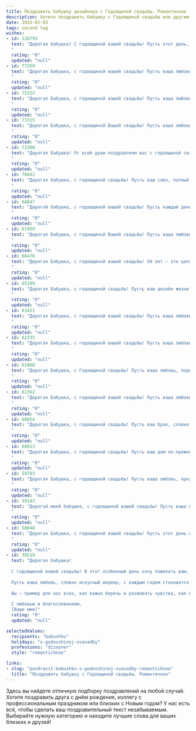 ```yaml
---
title: Поздравить бабушку дизайнера с Годовщиной свадьбы. Романтичное
description: Хотите поздравить бабушку с Годовщиной свадьбы или другим праздником? Наш ИИ создаст незабываемое поздравление, а вы обязательно выделитесь среди других.  
date: 2025-01-03
tags: second tag
wishes:
- id: 128793
  text: "Дорогая бабушка! С годовщиной вашей свадьбы! Пусть этот день, как и ваш союз, будет полон нежности, тепла и ярких красок, подобно самым прекрасным картинам, которые создаёт ваш талант дизайнера.  Пусть ваша любовь, подобно шедевру, со временем лишь украшается новыми деталями и  радует вас своей красотой и совершенством долгие-долгие годы!  С любовью и огромным уважением!
  "
  rating: "0"
  updated: "null"
- id: 77359
  text: "Дорогая Бабушка, с годовщиной вашей свадьбы! Пусть ваша любовь, подобно прекрасному дизайну, будет вечной и гармоничной, а каждый прожитый вместе год будет наполнен яркими красками счастья и нежности.
  "
  rating: "0"
  updated: "null"
- id: 75333
  text: "Дорогая Бабушка, с годовщиной вашей свадьбы! Пусть ваша любовь, несомненно, самая яркая и вдохновляющая, как шедевр, созданный руками талантливого дизайнера, будет вечной и прекрасной. Желаю вам долгих лет счастья, гармонии и нежности!
  "
  rating: "0"
  updated: "null"
- id: 73315
  text: "Дорогая Бабушка, с годовщиной Вашей свадьбы! Пусть ваша любовь, подобно изящному дизайну, остаётся такой же прекрасной и гармоничной со временем. Желаю Вам ещё долгих лет счастья и взаимной нежности!
  "
  rating: "0"
  updated: "null"
- id: 72300
  text: "Дорогая Бабушка! От всей души поздравляем вас с годовщиной свадьбы! Желаем, чтобы ваша любовь, подобная вдохновению великого дизайнера, всегда была яркой, гармоничной и полной творческих идей. Пусть каждый день вашей жизни будет полотном, на котором вы, рука об руку, рисуете счастливые моменты!
  "
  rating: "0"
  updated: "null"
- id: 70442
  text: "Дорогая бабушка, с годовщиной свадьбы! Пусть ваш союз, полный любви и творческой энергии, будет вдохновением для всех нас. Вы – настоящие дизайнеры своей судьбы, создавшие прекрасный мир любви и счастья. Пусть ваша гармония и нежность будут неисчерпаемы, а каждый день вместе – чудесным произведением искусства.
  "
  rating: "0"
  updated: "null"
- id: 68847
  text: "Дорогой бабушке, с годовщиной вашей свадьбы! Пусть каждый день вашей совместной жизни будет наполнен той же романтикой и любовью, что и в день вашей свадьбы. Желаю вам долгих лет вместе, крепкого здоровья и бесконечного счастья!
  "
  rating: "0"
  updated: "null"
- id: 67459
  text: "Дорогая Бабушка, с годовщиной Вашей свадьбы! Пусть ваша любовь, как прекрасный дизайн, созданный Вашими руками, остаётся вечной и наполненной яркими красками счастья.
  "
  rating: "0"
  updated: "null"
- id: 66476
  text: "Дорогая Бабушка, с годовщиной вашей свадьбы! 50 лет – это целая жизнь, наполненная любовью, заботой и творчеством. Пусть эта дата станет символом вашей нерушимой связи и вдохновит на новые дизайнерские шедевры!
  "
  rating: "0"
  updated: "null"
- id: 65109
  text: "Дорогая Бабушка, с годовщиной свадьбы! Пусть ваш дизайн жизни, созданный вместе, продолжает радовать вас яркими красками и гармоничными сочетаниями. Желаю вам бесконечной любви, нежной заботы и счастливых моментов, которые украсят ваш общий путь.
  "
  rating: "0"
  updated: "null"
- id: 63431
  text: "Дорогая Бабушка, с годовщиной вашей свадьбы! Пусть ваша любовь, как яркий шедевр, созданный талантливыми руками дизайнера, будет вечной, красивой и вдохновляющей!
  "
  rating: "0"
  updated: "null"
- id: 62335
  text: "Дорогая Бабушка, с годовщиной вашей свадьбы! Пусть ваша любовь, как прекрасный дизайн, созданный вами, с годами становится только ярче и гармоничнее. Желаю вам еще долгих счастливых лет, наполненных радостью, взаимной поддержкой и нежностью!
  "
  rating: "0"
  updated: "null"
- id: 61868
  text: "Дорогая Бабушка, с Годовщиной свадьбы! Пусть ваша любовь, подобно яркому дизайну, сотканному из любви и заботы, будет вечной и вдохновляющей!
  "
  rating: "0"
  updated: "null"
- id: 61362
  text: "Дорогая Бабушка, с годовщиной вашей свадьбы! Пусть ваша любовь, как прекрасный дизайн, созданный вами, остаётся яркой и неповторимой, наполняя каждый день счастьем и теплом.
  "
  rating: "0"
  updated: "null"
- id: 60854
  text: "Дорогая Бабушка, с годовщиной свадьбы! Пусть ваш брак, словно ваш дизайн,  будет крепким, красивым и всегда вдохновляющим! Желаю вам любви, счастья и долгих лет, наполненных радостью и гармонией!
  "
  rating: "0"
  updated: "null"
- id: 60013
  text: "Дорогая Бабушка, с годовщиной свадьбы! Пусть ваш дом по-прежнему наполняет любовь, а ваши сердца – нежные чувства. Вы –  истинное воплощение вдохновения, как прекрасная картина, созданная талантливыми руками дизайнера. Желаю вам  неиссякаемого счастья, нежности и безграничного творческого вдохновения!
  "
  rating: "0"
  updated: "null"
- id: 59793
  text: "Дорогая Бабушка, с годовщиной свадьбы! Пусть ваша любовь, яркая и вдохновляющая, как творения талантливого дизайнера, продолжает расцветать с каждым годом. Желаю вам крепкого здоровья, безграничного счастья и много-много лет в окружении любви и тепла!
  "
  rating: "0"
  updated: "null"
- id: 59143
  text: "Дорогой моей бабушке, с годовщиной вашей свадьбы! Пусть ваша любовь, словно яркий шедевр, созданный вашей заботой и теплотой, будет вечной и красивой. Желаю вам долгих лет счастья, здоровья и  радости. Пусть ваш дом всегда будет полон любви, как прекрасная картина, созданная вашими руками.
  "
  rating: "0"
  updated: "null"
- id: 58648
  text: "Дорогая Бабушка, с годовщиной вашей свадьбы! Пусть этот день напомнит вам о том, как красиво и гармонично вы построили свою жизнь, как тонко сплели ваши судьбы, как дизайнер создает шедевр.  Пусть любовь, прошедшая сквозь годы, станет еще ярче, а счастье станет вечным!
  "
  rating: "0"
  updated: "null"
- id: 38519
  text: "Дорогая бабушка!
  
  С годовщиной вашей свадьбы! В этот особенный день хочу пожелать вам, чтобы ваше совместное путешествие продолжало быть таким же ярким и вдохновляющим, как самые прекрасные творения дизайнера.
  
  Пусть ваша любовь, словно искусный шедевр, с каждым годом становится только лучше, образы и цвета вашей жизни переплетались в гармонию, а моменты счастья создавали уникальную картину, полную тепла и уюта.
  
  Вы – пример для нас всех, как важно беречь и развивать чувства, как в искусстве. Пусть ваша совместная жизнь будет наполнена романтикой, нежностью и бесконечным уважением друг к другу.
  
  С любовью и благословением,
  [Ваше имя]"
  rating: "0"
  updated: "null"

selectedValues:
  recipients: "babushku"
  holidays: "s-godovshinoj-svavadby"
  professions: "dizayner"
  style: "romantichnoe"

links:
- slug: "pozdravit-babushku-s-godovshinoj-svavadby-romantichnoe"
  title: "Поздравить бабушку с Годовщиной свадьбы. Романтичное"
---
```


Здесь вы найдете отличную подборку поздравлений на любой случай.
Хотите поздравить друга с днём рождения, коллегу с профессиональным праздником или близких с Новым годом? У нас есть всё, чтобы сделать ваш поздравительный текст незабываемым. Выбирайте нужную категорию и находите лучшие слова для ваших близких и друзей!
